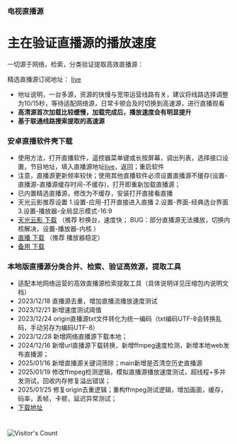 ### 电视直播源

# 主在验证直播源的播放速度

一切源于网络，检索，分类验证提取高效直播源：

精选直播源订阅地址： [live](https://supprise0901.github.io/TVBox_live/live.txt)

* 地址说明，一台多源，资源的快慢与宽带运营线路有关，建议将线路选择调整为10/15秒，等待适配网络源，日常卡顿会及时切换到高速源，进行直播观看
* **高清源首次加载比较缓慢，加载完成后，播放速度会有明显提升**
* **基于联通线路搜索提取的高速源**

### 安卓直播软件壳下载
*  使用方法，打开直播软件，遥控器菜单键或长按屏幕，调出列表，选择接口设置，节目地址，填入直播源地址[live](https://supprise0901.github.io/TVBox_live/live.txt)，返回；重启软件
*  注意，直播源更新频率较快；使用其他直播软件必须设置直播源不缓存(设置-直播源-直播源缓存时间-不缓存)，打开即重新加载直播源； 
*  已内置精选直播源，修改为不缓存，安装打开直接看直播
*  天光云影推荐设置  1.设置-应用-打开直接进入直播 2.设置-界面-经典选台界面 3.设置-播放器-全局显示模式-16:9  
*  [天光云影 下载](https://supprise.lanzouw.com/iltQU2maacob) （推荐 秒换台，速度快； BUG：部分直播源无法播放，切换内核解决，设置-播放器-内核 ）
*  [直播 下载](https://supprise.lanzouw.com/iIYvp2me85sf)    （推荐 播放器稳定）
*  [备用 下载](https://supprise.lanzouw.com/ivJnG2ib97oh)


### 本地版直播源分类合并、检索、验证高效源，提取工具

* 适配本地网络运营的高效直播源检索提取工具（具体说明详见压缩包内说明文档）
* 2023/12/18 直播源去重，增加直播流播放速度测试 
* 2023/12/21 新增速度测试阈值
* 2023/12/24 origin直播源txt文件转化为统一编码（txt编码UTF-8会转换乱码，手动另存为编码UTF-8）
* 2023/12/28 新增网络直播源下载本地；
* 2024/12/16 新增url直播源下载转换，新增ffmpeg速度检测，新增本地web发布直播源；
* 2025/01/16 新增直播源关键词筛除；main新增是否清空历史直播源
* 2025/01/19 修改ffmpeg检测逻辑，模拟直播源播放速度测试，超线程+多并发测试，回收内存修复溢出错误；
* 2025/01/25 修复origin去重逻辑；重构ffmpeg测试逻辑，增加画面，缓存，码率，丢帧，卡顿，延迟异常测试；
* [下载地址](https://supprise0901.github.io/TVBox_live/local_find/find_source.rar)

#
![Visitor's Count](https://profile-counter.glitch.me/Supprise0901_TVBox_warehouse/count.svg)
